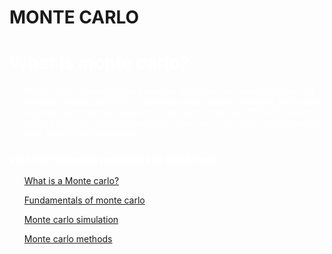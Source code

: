 <h1>

 **MONTE CARLO**

</h1>

<span style="color:white">
<h1> What is monte carlo?</h1>

<span style="color:white">

* Monte Carlo simulation is a powerful statistical tool used to model and analyze complex systems. It involves using random sampling techniques to generate numerical solutions to problems that are difficult to solve using traditional analytical methods. Here are some steps to get started with Monte Carlo simulation:



<h3> visit the following resources to learn more :</h3>



* [What is a Monte carlo?](https://www.analyticsvidhya.com/blog/2018/11/reinforcement-learning-introduction-monte-carlo-learning-openai-gym/)

* [Fundamentals of monte carlo](https://levelup.gitconnected.com/fundamental-of-reinforcement-learning-monte-carlo-algorithm-85428dc77f76)

* [Monte carlo simulation](https://youtu.be/7TqhmX92P6U)
*  [Monte carlo methods](https://en.wikipedia.org/wiki/Monte_Carlo_method)
